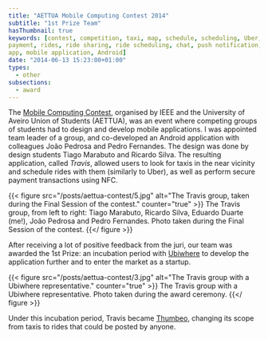```yaml
---
title: "AETTUA Mobile Computing Contest 2014"
subtitle: "1st Prize Team"
hasThumbnail: true
keywords: [contest, competition, taxi, map, schedule, scheduling, Uber, NFC,
payment, rides, ride sharing, ride scheduling, chat, push notification, mobile,
app, mobile application, Android]
date: "2014-06-13 15:23:00+01:00"
types:
  - other
subsections:
  - award
---
```


The [Mobile Computing Contest](http://concursocomputacaomovel.com/), organised
by IEEE and the University of Aveiro Union of Students (AETTUA), was an event
where competing groups of students had to design and develop mobile
applications. I was appointed team leader of a group, and co-developed an
Android application with colleagues João Pedrosa and Pedro Fernandes. The design
was done by design students Tiago Marabuto and Ricardo Silva. The resulting
application, called *Travis*, allowed users to look for taxis in the near
vicinity and schedule rides with them (similarly to Uber), as well as perform
secure payment transactions using NFC.

{{< figure
  src="/posts/aettua-contest/5.jpg"
  alt="The Travis group, taken during the Final Session of the contest."
  counter="true" >}}
The Travis group, from left to right: Tiago Marabuto, Ricardo Silva, Eduardo
Duarte (me!), João Pedrosa and Pedro Fernandes. Photo taken during the Final
Session of the contest.
{{</ figure >}}

After receiving a lot of positive feedback from the juri, our team was awarded
the 1st Prize: an incubation period with [Ubiwhere](https://www.ubiwhere.com/)
to develop the application further and to enter the market as a startup.

{{< figure
  src="/posts/aettua-contest/3.jpg"
  alt="The Travis group with a Ubiwhere representative."
  counter="true" >}}
The Travis group with a Ubiwhere representative. Photo taken during the award
ceremony.
{{</ figure >}}

Under this incubation period, Travis became [Thumbeo](https://www.thumbeo.com/),
changing its scope from taxis to rides that could be posted by anyone.
